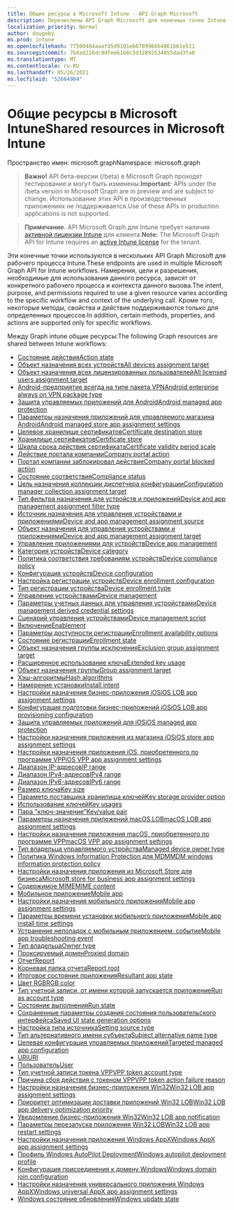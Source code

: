 ```yaml
---
title: Общие ресурсы в Microsoft Intune - API Graph Microsoft
description: Перечислены API Graph Microsoft для конечных точек Intune (REST), которые поддерживают несколько процессов для организации-клиента.
localization_priority: Normal
author: dougeby
ms.prod: intune
ms.openlocfilehash: 77500484aaafd5d9101e66789966b4861b61e511
ms.sourcegitcommit: 7b8ad226dc9dfee61b8c3d32892534855dad3fa0
ms.translationtype: MT
ms.contentlocale: ru-RU
ms.lasthandoff: 05/26/2021
ms.locfileid: "52664904"
---
```

# <a name="shared-resources-in-microsoft-intune"></a><span data-ttu-id="bea7b-103">Общие ресурсы в Microsoft Intune</span><span class="sxs-lookup"><span data-stu-id="bea7b-103">Shared resources in Microsoft Intune</span></span>

<span data-ttu-id="bea7b-104">Пространство имен: microsoft.graph</span><span class="sxs-lookup"><span data-stu-id="bea7b-104">Namespace: microsoft.graph</span></span>

> <span data-ttu-id="bea7b-105">**Важно!** API бета-версии (/beta) в Microsoft Graph проходят тестирование и могут быть изменены.</span><span class="sxs-lookup"><span data-stu-id="bea7b-105">**Important:** APIs under the /beta version in Microsoft Graph are in preview and are subject to change.</span></span> <span data-ttu-id="bea7b-106">Использование этих API в производственных приложениях не поддерживается.</span><span class="sxs-lookup"><span data-stu-id="bea7b-106">Use of these APIs in production applications is not supported.</span></span>

> <span data-ttu-id="bea7b-107">**Примечание.** API Microsoft Graph для Intune требует наличия [активной лицензии Intune](https://go.microsoft.com/fwlink/?linkid=839381) для клиента.</span><span class="sxs-lookup"><span data-stu-id="bea7b-107">**Note:** The Microsoft Graph API for Intune requires an [active Intune license](https://go.microsoft.com/fwlink/?linkid=839381) for the tenant.</span></span>

<span data-ttu-id="bea7b-108">Эти конечные точки используются в нескольких API Graph Microsoft для рабочего процесса Intune.</span><span class="sxs-lookup"><span data-stu-id="bea7b-108">These endpoints are used in multiple Microsoft Graph API for Intune workflows.</span></span>  <span data-ttu-id="bea7b-109">Намерения, цели и разрешения, необходимые для использования данного ресурса, зависят от конкретного рабочего процесса и контекста данного вызова.</span><span class="sxs-lookup"><span data-stu-id="bea7b-109">The intent, purpose, and permissions required to use a given resource varies according to the specific workflow and context of the underlying call.</span></span>  <span data-ttu-id="bea7b-110">Кроме того, некоторые методы, свойства и действия поддерживаются только для определенных процессов.</span><span class="sxs-lookup"><span data-stu-id="bea7b-110">In addition, certain methods, properties, and actions are supported only for specific workflows.</span></span>

<span data-ttu-id="bea7b-111">Между Graph intune общие ресурсы:</span><span class="sxs-lookup"><span data-stu-id="bea7b-111">The following Graph resources are shared between Intune workflows:</span></span>

- [<span data-ttu-id="bea7b-112">Состояние действия</span><span class="sxs-lookup"><span data-stu-id="bea7b-112">Action state</span></span>](intune-shared-actionstate.md)
- [<span data-ttu-id="bea7b-113">Объект назначения всех устройств</span><span class="sxs-lookup"><span data-stu-id="bea7b-113">All devices assignment target</span></span>](intune-shared-alldevicesassignmenttarget.md)
- [<span data-ttu-id="bea7b-114">Объект назначения всех лицензированных пользователей</span><span class="sxs-lookup"><span data-stu-id="bea7b-114">All licensed users assignment target</span></span>](intune-shared-alllicensedusersassignmenttarget.md)
- [<span data-ttu-id="bea7b-115">Android-предприятие всегда на типе пакета VPN</span><span class="sxs-lookup"><span data-stu-id="bea7b-115">Android enterprise always on VPN package type</span></span>](intune-shared-androidenterprisealwaysonvpnpackagetype.md)
- [<span data-ttu-id="bea7b-116">Защита управляемых приложений для Android</span><span class="sxs-lookup"><span data-stu-id="bea7b-116">Android managed app protection</span></span>](intune-shared-androidmanagedappprotection.md)
- [<span data-ttu-id="bea7b-117">Параметры назначения приложений для управляемого магазина Android</span><span class="sxs-lookup"><span data-stu-id="bea7b-117">Android managed store app assignment settings</span></span>](intune-shared-androidmanagedstoreappassignmentsettings.md)
- [<span data-ttu-id="bea7b-118">Целевое хранилище сертификатов</span><span class="sxs-lookup"><span data-stu-id="bea7b-118">Certificate destination store</span></span>](intune-shared-certificatedestinationstore.md)
- [<span data-ttu-id="bea7b-119">Хранилище сертификатов</span><span class="sxs-lookup"><span data-stu-id="bea7b-119">Certificate store</span></span>](intune-shared-certificatestore.md)
- [<span data-ttu-id="bea7b-120">Шкала срока действия сертификата</span><span class="sxs-lookup"><span data-stu-id="bea7b-120">Certificate validity period scale</span></span>](intune-shared-certificatevalidityperiodscale.md)
- [<span data-ttu-id="bea7b-121">Действие портала компании</span><span class="sxs-lookup"><span data-stu-id="bea7b-121">Company portal action</span></span>](intune-shared-companyportalaction.md)
- [<span data-ttu-id="bea7b-122">Портал компании заблокировал действие</span><span class="sxs-lookup"><span data-stu-id="bea7b-122">Company portal blocked action</span></span>](intune-shared-companyportalblockedaction.md)
- [<span data-ttu-id="bea7b-123">Состояние соответствия</span><span class="sxs-lookup"><span data-stu-id="bea7b-123">Compliance status</span></span>](intune-shared-compliancestatus.md)
- [<span data-ttu-id="bea7b-124">Цель назначения коллекции диспетчера конфигурации</span><span class="sxs-lookup"><span data-stu-id="bea7b-124">Configuration manager collection assignment target</span></span>](intune-shared-configurationmanagercollectionassignmenttarget.md)
- [<span data-ttu-id="bea7b-125">Тип фильтра назначения для устройств и приложений</span><span class="sxs-lookup"><span data-stu-id="bea7b-125">Device and app management assignment filter type</span></span>](intune-shared-deviceandappmanagementassignmentfiltertype.md)
- [<span data-ttu-id="bea7b-126">Источник назначения для управления устройствами и приложениями</span><span class="sxs-lookup"><span data-stu-id="bea7b-126">Device and app management assignment source</span></span>](intune-shared-deviceandappmanagementassignmentsource.md)
- [<span data-ttu-id="bea7b-127">Объект назначения для управления устройствами и приложениями</span><span class="sxs-lookup"><span data-stu-id="bea7b-127">Device and app management assignment target</span></span>](intune-shared-deviceandappmanagementassignmenttarget.md)
- [<span data-ttu-id="bea7b-128">Управление приложениями для устройств</span><span class="sxs-lookup"><span data-stu-id="bea7b-128">Device app management</span></span>](intune-shared-deviceappmanagement.md)
- [<span data-ttu-id="bea7b-129">Категория устройств</span><span class="sxs-lookup"><span data-stu-id="bea7b-129">Device category</span></span>](intune-shared-devicecategory.md)
- [<span data-ttu-id="bea7b-130">Политика соответствия требованиям устройств</span><span class="sxs-lookup"><span data-stu-id="bea7b-130">Device compliance policy</span></span>](intune-shared-devicecompliancepolicy.md)
- [<span data-ttu-id="bea7b-131">Конфигурация устройств</span><span class="sxs-lookup"><span data-stu-id="bea7b-131">Device configuration</span></span>](intune-shared-deviceconfiguration.md)
- [<span data-ttu-id="bea7b-132">Настройка регистрации устройств</span><span class="sxs-lookup"><span data-stu-id="bea7b-132">Device enrollment configuration</span></span>](intune-shared-deviceenrollmentconfiguration.md)
- [<span data-ttu-id="bea7b-133">Тип регистрации устройства</span><span class="sxs-lookup"><span data-stu-id="bea7b-133">Device enrollment type</span></span>](intune-shared-deviceenrollmenttype.md)
- [<span data-ttu-id="bea7b-134">Управление устройствами</span><span class="sxs-lookup"><span data-stu-id="bea7b-134">Device management</span></span>](intune-shared-devicemanagement.md)
- [<span data-ttu-id="bea7b-135">Параметры учетных данных для управления устройствами</span><span class="sxs-lookup"><span data-stu-id="bea7b-135">Device management derived credential settings</span></span>](intune-shared-devicemanagementderivedcredentialsettings.md)
- [<span data-ttu-id="bea7b-136">Сценарий управления устройствами</span><span class="sxs-lookup"><span data-stu-id="bea7b-136">Device management script</span></span>](intune-shared-devicemanagementscript.md)
- [<span data-ttu-id="bea7b-137">Включение</span><span class="sxs-lookup"><span data-stu-id="bea7b-137">Enablement</span></span>](intune-shared-enablement.md)
- [<span data-ttu-id="bea7b-138">Параметры доступности регистрации</span><span class="sxs-lookup"><span data-stu-id="bea7b-138">Enrollment availability options</span></span>](intune-shared-enrollmentavailabilityoptions.md)
- [<span data-ttu-id="bea7b-139">Состояние регистрации</span><span class="sxs-lookup"><span data-stu-id="bea7b-139">Enrollment state</span></span>](intune-shared-enrollmentstate.md)
- [<span data-ttu-id="bea7b-140">Объект назначения группы исключения</span><span class="sxs-lookup"><span data-stu-id="bea7b-140">Exclusion group assignment target</span></span>](intune-shared-exclusiongroupassignmenttarget.md)
- [<span data-ttu-id="bea7b-141">Расширенное использование ключа</span><span class="sxs-lookup"><span data-stu-id="bea7b-141">Extended key usage</span></span>](intune-shared-extendedkeyusage.md)
- [<span data-ttu-id="bea7b-142">Объект назначения группы</span><span class="sxs-lookup"><span data-stu-id="bea7b-142">Group assignment target</span></span>](intune-shared-groupassignmenttarget.md)
- [<span data-ttu-id="bea7b-143">Хэш-алгоритмы</span><span class="sxs-lookup"><span data-stu-id="bea7b-143">Hash algorithms</span></span>](intune-shared-hashalgorithms.md)
- [<span data-ttu-id="bea7b-144">Намерение установки</span><span class="sxs-lookup"><span data-stu-id="bea7b-144">Install intent</span></span>](intune-shared-installintent.md)
- [<span data-ttu-id="bea7b-145">Настройки назначения бизнес-приложения iOS</span><span class="sxs-lookup"><span data-stu-id="bea7b-145">iOS LOB app assignment settings</span></span>](intune-shared-ioslobappassignmentsettings.md)
- [<span data-ttu-id="bea7b-146">Конфигурация подготовки бизнес-приложений iOS</span><span class="sxs-lookup"><span data-stu-id="bea7b-146">iOS LOB app provisioning configuration</span></span>](intune-shared-ioslobappprovisioningconfiguration.md)
- [<span data-ttu-id="bea7b-147">Защита управляемых приложений для iOS</span><span class="sxs-lookup"><span data-stu-id="bea7b-147">iOS managed app protection</span></span>](intune-shared-iosmanagedappprotection.md)
- [<span data-ttu-id="bea7b-148">Настройки назначения приложения из магазина iOS</span><span class="sxs-lookup"><span data-stu-id="bea7b-148">iOS store app assignment settings</span></span>](intune-shared-iosstoreappassignmentsettings.md)
- [<span data-ttu-id="bea7b-149">Настройки назначения приложения iOS, приобретенного по программе VPP</span><span class="sxs-lookup"><span data-stu-id="bea7b-149">iOS VPP app assignment settings</span></span>](intune-shared-iosvppappassignmentsettings.md)
- [<span data-ttu-id="bea7b-150">Диапазон IP-адресов</span><span class="sxs-lookup"><span data-stu-id="bea7b-150">IP range</span></span>](intune-shared-iprange.md)
- [<span data-ttu-id="bea7b-151">Диапазон IPv4-адресов</span><span class="sxs-lookup"><span data-stu-id="bea7b-151">IPv4 range</span></span>](intune-shared-ipv4range.md)
- [<span data-ttu-id="bea7b-152">Диапазон IPv6-адресов</span><span class="sxs-lookup"><span data-stu-id="bea7b-152">IPv6 range</span></span>](intune-shared-ipv6range.md)
- [<span data-ttu-id="bea7b-153">Размер ключа</span><span class="sxs-lookup"><span data-stu-id="bea7b-153">Key size</span></span>](intune-shared-keysize.md)
- [<span data-ttu-id="bea7b-154">Параметр поставщика хранилища ключей</span><span class="sxs-lookup"><span data-stu-id="bea7b-154">Key storage provider option</span></span>](intune-shared-keystorageprovideroption.md)
- [<span data-ttu-id="bea7b-155">Использование ключей</span><span class="sxs-lookup"><span data-stu-id="bea7b-155">Key usages</span></span>](intune-shared-keyusages.md)
- [<span data-ttu-id="bea7b-156">Пара "ключ-значение"</span><span class="sxs-lookup"><span data-stu-id="bea7b-156">Key/value pair</span></span>](intune-shared-keyvaluepair.md)
- [<span data-ttu-id="bea7b-157">Параметры назначения приложений macOS LOB</span><span class="sxs-lookup"><span data-stu-id="bea7b-157">macOS LOB app assignment settings</span></span>](intune-shared-macoslobappassignmentsettings.md)
- [<span data-ttu-id="bea7b-158">Настройки назначения приложения macOS, приобретенного по программе VPP</span><span class="sxs-lookup"><span data-stu-id="bea7b-158">macOS VPP app assignment settings</span></span>](intune-shared-macosvppappassignmentsettings.md)
- [<span data-ttu-id="bea7b-159">Тип владельца управляемого устройства</span><span class="sxs-lookup"><span data-stu-id="bea7b-159">Managed device owner type</span></span>](intune-shared-manageddeviceownertype.md)
- [<span data-ttu-id="bea7b-160">Политика Windows Information Protection для MDM</span><span class="sxs-lookup"><span data-stu-id="bea7b-160">MDM windows information protection policy</span></span>](intune-shared-mdmwindowsinformationprotectionpolicy.md)
- [<span data-ttu-id="bea7b-161">Настройки назначения приложения из Microsoft Store для бизнеса</span><span class="sxs-lookup"><span data-stu-id="bea7b-161">Microsoft store for business app assignment settings</span></span>](intune-shared-microsoftstoreforbusinessappassignmentsettings.md)
- [<span data-ttu-id="bea7b-162">Содержимое MIME</span><span class="sxs-lookup"><span data-stu-id="bea7b-162">MIME content</span></span>](intune-shared-mimecontent.md)
- [<span data-ttu-id="bea7b-163">Мобильное приложение</span><span class="sxs-lookup"><span data-stu-id="bea7b-163">Mobile app</span></span>](intune-shared-mobileapp.md)
- [<span data-ttu-id="bea7b-164">Настройки назначения мобильного приложения</span><span class="sxs-lookup"><span data-stu-id="bea7b-164">Mobile app assignment settings</span></span>](intune-shared-mobileappassignmentsettings.md)
- [<span data-ttu-id="bea7b-165">Параметры времени установки мобильного приложения</span><span class="sxs-lookup"><span data-stu-id="bea7b-165">Mobile app install time settings</span></span>](intune-shared-mobileappinstalltimesettings.md)
- [<span data-ttu-id="bea7b-166">Устранение неполадок с мобильным приложением: событие</span><span class="sxs-lookup"><span data-stu-id="bea7b-166">Mobile app troubleshooting event</span></span>](intune-shared-mobileapptroubleshootingevent.md)
- [<span data-ttu-id="bea7b-167">Тип владельца</span><span class="sxs-lookup"><span data-stu-id="bea7b-167">Owner type</span></span>](intune-shared-ownertype.md)
- [<span data-ttu-id="bea7b-168">Проксируемый домен</span><span class="sxs-lookup"><span data-stu-id="bea7b-168">Proxied domain</span></span>](intune-shared-proxieddomain.md)
- [<span data-ttu-id="bea7b-169">Отчет</span><span class="sxs-lookup"><span data-stu-id="bea7b-169">Report</span></span>](intune-shared-report.md)
- [<span data-ttu-id="bea7b-170">Корневая папка отчета</span><span class="sxs-lookup"><span data-stu-id="bea7b-170">Report root</span></span>](intune-shared-reportroot.md)
- [<span data-ttu-id="bea7b-171">Итоговое состояние приложения</span><span class="sxs-lookup"><span data-stu-id="bea7b-171">Resultant app state</span></span>](intune-shared-resultantappstate.md)
- [<span data-ttu-id="bea7b-172">Цвет RGB</span><span class="sxs-lookup"><span data-stu-id="bea7b-172">RGB color</span></span>](intune-shared-rgbcolor.md)
- [<span data-ttu-id="bea7b-173">Тип учетной записи, от имени которой запускается приложение</span><span class="sxs-lookup"><span data-stu-id="bea7b-173">Run as account type</span></span>](intune-shared-runasaccounttype.md)
- [<span data-ttu-id="bea7b-174">Состояние выполнения</span><span class="sxs-lookup"><span data-stu-id="bea7b-174">Run state</span></span>](intune-shared-runstate.md)
- [<span data-ttu-id="bea7b-175">Сохраненные параметры создания состояния пользовательского интерфейса</span><span class="sxs-lookup"><span data-stu-id="bea7b-175">Saved UI state generation options</span></span>](intune-shared-saveduistategenerationoptions.md)
- [<span data-ttu-id="bea7b-176">Настройка типа источника</span><span class="sxs-lookup"><span data-stu-id="bea7b-176">Setting source type</span></span>](intune-shared-settingsourcetype.md)
- [<span data-ttu-id="bea7b-177">Тип альтернативного имени субъекта</span><span class="sxs-lookup"><span data-stu-id="bea7b-177">Subject alternative name type</span></span>](intune-shared-subjectalternativenametype.md)
- [<span data-ttu-id="bea7b-178">Целевая конфигурация управляемых приложений</span><span class="sxs-lookup"><span data-stu-id="bea7b-178">Targeted managed app configuration</span></span>](intune-shared-targetedmanagedappconfiguration.md)
- [<span data-ttu-id="bea7b-179">URI</span><span class="sxs-lookup"><span data-stu-id="bea7b-179">URI</span></span>](intune-shared-uri.md)
- [<span data-ttu-id="bea7b-180">Пользователь</span><span class="sxs-lookup"><span data-stu-id="bea7b-180">User</span></span>](intune-shared-user.md)
- [<span data-ttu-id="bea7b-181">Тип учетной записи токена VPP</span><span class="sxs-lookup"><span data-stu-id="bea7b-181">VPP token account type</span></span>](intune-shared-vpptokenaccounttype.md)
- [<span data-ttu-id="bea7b-182">Причина сбоя действия с токеном VPP</span><span class="sxs-lookup"><span data-stu-id="bea7b-182">VPP token action failure reason</span></span>](intune-shared-vpptokenactionfailurereason.md)
- [<span data-ttu-id="bea7b-183">Настройки назначения бизнес-приложения Win32</span><span class="sxs-lookup"><span data-stu-id="bea7b-183">Win32 LOB app assignment settings</span></span>](intune-shared-win32lobappassignmentsettings.md)
- [<span data-ttu-id="bea7b-184">Приоритет оптимизации доставки приложений Win32 LOB</span><span class="sxs-lookup"><span data-stu-id="bea7b-184">Win32 LOB app delivery optimization priority</span></span>](intune-shared-win32lobappdeliveryoptimizationpriority.md)
- [<span data-ttu-id="bea7b-185">Уведомление бизнес-приложения Win32</span><span class="sxs-lookup"><span data-stu-id="bea7b-185">Win32 LOB app notification</span></span>](intune-shared-win32lobappnotification.md)
- [<span data-ttu-id="bea7b-186">Параметры перезапуска приложения Win32 LOB</span><span class="sxs-lookup"><span data-stu-id="bea7b-186">Win32 LOB app restart settings</span></span>](intune-shared-win32lobapprestartsettings.md)
- [<span data-ttu-id="bea7b-187">Настройки назначения приложения Windows AppX</span><span class="sxs-lookup"><span data-stu-id="bea7b-187">Windows AppX app assignment settings</span></span>](intune-shared-windowsappxappassignmentsettings.md)
- [<span data-ttu-id="bea7b-188">Профиль Windows AutoPilot Deployment</span><span class="sxs-lookup"><span data-stu-id="bea7b-188">Windows autopilot deployment profile</span></span>](intune-shared-windowsautopilotdeploymentprofile.md)
- [<span data-ttu-id="bea7b-189">Конфигурация присоединения к домену Windows</span><span class="sxs-lookup"><span data-stu-id="bea7b-189">Windows domain join configuration</span></span>](intune-shared-windowsdomainjoinconfiguration.md)
- [<span data-ttu-id="bea7b-190">Настройки назначения универсального приложения Windows AppX</span><span class="sxs-lookup"><span data-stu-id="bea7b-190">Windows universal AppX app assignment settings</span></span>](intune-shared-windowsuniversalappxappassignmentsettings.md)
- [<span data-ttu-id="bea7b-191">Windows состояние обновления</span><span class="sxs-lookup"><span data-stu-id="bea7b-191">Windows update state</span></span>](intune-shared-windowsupdatestate.md)